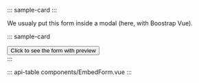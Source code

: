 ::: sample-card
<embed-form url="https://projects.icij.org/the-implant-files/graphics/#/device-related-incidents-in-europe" :height="330" no-preview class="card card-sm mx-auto my-4 pt-2"></embed-form>
:::

We usualy put this form inside a modal (here, with Boostrap Vue).

::: sample-card
<div class="p-4 text-center">
  <button class="btn btn-info font-weight-bold" @click="$refs.formModal.show()">
    Click to see the form with preview
  </button>
</div>
<b-modal hide-footer lazy title="Embed form with a preview" ref="formModal" size="lg">
  <embed-form no-title url="https://projects.icij.org/the-implant-files/graphics/#/device-related-incidents-in-europe?no-embeddable-footer=1" :height="550"></embed-form>
</b-modal>
:::

::: api-table components/EmbedForm.vue :::
